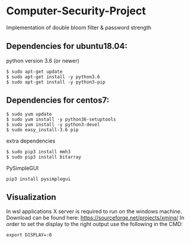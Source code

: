# Computer-Security-Project
Implementation of double bloom filter &amp; password strength

## Dependencies for ubuntu18.04:
python version 3.6 (or newer)
```
$ sudo apt-get update
$ sudo apt-get install -y python3.6
$ sudo apt-get install -y python3-pip
```
## Dependencies for centos7:
```
$ sudo yum update
$ sudo yum install -y python36-setuptools
$ sudo yum install -y python3-devel
$ sudo easy_install-3.6 pip
```

extra dependencies
```
$ sudo pip3 install mmh3
$ sudo pip3 install bitarray
```
PySimpleGUI
```
pip3 install pysimplegui
```
## Visualization
In wsl applications X server is required to run on the windows machine.
Download can be found here: https://sourceforge.net/projects/xming/
In order to set the display to the right output use the following in the CMD:
```
export DISPLAY=:0
```


